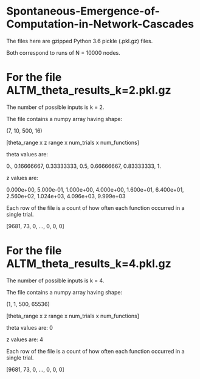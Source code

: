 # Spontaneous-Emergence-of-Computation-in-Network-Cascades

The files here are gzipped Python 3.6 pickle (.pkl.gz) files.

Both correspond to runs of N = 10000 nodes.

# For the file ALTM_theta_results_k=2.pkl.gz

The number of possible inputs is k = 2.

The file contains a numpy array having shape:

(7, 10, 500, 16)

[theta_range x z range x num_trials x num_functions]

theta values are:

0., 0.16666667, 0.33333333, 0.5, 0.66666667, 0.83333333, 1.       

z values are:

0.000e+00, 5.000e-01, 1.000e+00, 4.000e+00, 1.600e+01, 6.400e+01, 2.560e+02, 1.024e+03, 4.096e+03, 9.999e+03

Each row of the file is a count of how often each function occurred in a single trial.

[9681,   73,    0, ...,    0,    0,    0]


# For the file ALTM_theta_results_k=4.pkl.gz

The number of possible inputs is k = 4.

The file contains a numpy array having shape:

(1, 1, 500, 65536)

[theta_range x z range x num_trials x num_functions]

theta values are:
0       

z values are:
4

Each row of the file is a count of how often each function occurred in a single trial.

[9681,   73,    0, ...,    0,    0,    0]
